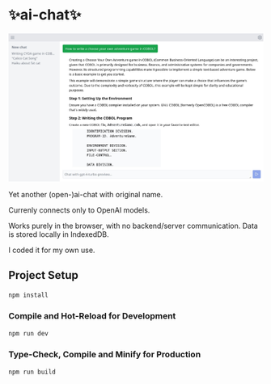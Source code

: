 # ✨ai-chat✨

![Screenshot](.github/screenshot.jpg)

Yet another (open-)ai-chat with original name.

Currenly connects only to OpenAI models.

Works purely in the browser, with no backend/server communication. Data is stored locally in IndexedDB.

I coded it for my own use.

## Project Setup

```sh
npm install
```

### Compile and Hot-Reload for Development

```sh
npm run dev
```

### Type-Check, Compile and Minify for Production

```sh
npm run build
```
